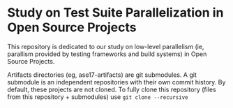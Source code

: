 # Study on Test Suite Parallelization in Open Source Projects

This repository is dedicated to our study on low-level parallelism (ie,
parallism provided by testing frameworks and build systems) in Open Source Projects.

Artifacts directories (eg, ase17-artifacts) are git submodules. A git submodule
is an independent repositories with their own commit history. By default, these projects are not cloned.
To fully clone this repository (files from this repository + submodules) use `git clone --recursive`
